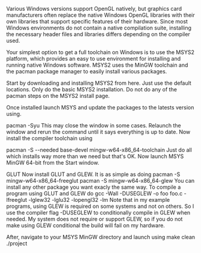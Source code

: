 Various Windows versions support OpenGL natively, but graphics card manufacturers often replace the native Windows OpenGL libraries with their own libraries that support specific features of their hardware.
Since most Windows environments do not contain a native compilation suite, installing the necessary header files and libraries differs depending on the compiler used.

Your simplest option to get a full toolchain on Windows is to use the MSYS2 platform, which provides an easy to use environment for installing and running native Windows software. MSYS2 uses the MinGW toolchain and the pacman package manager to easily install various packages.

Start by downloading and installing MSYS2 from here. Just use the default locations. Only do the basic MSYS2 installation. Do not do any of the pacman steps on the MSYS2 install page.

Once installed launch MSYS and update the packages to the latests version using.

pacman -Syu
This may close the window in some cases. Relaunch the window and rerun the command until it says everything is up to date.
Now install the compiler toolchain using

pacman -S --needed base-devel mingw-w64-x86_64-toolchain
Just do all which installs way more than we need but that's OK.
Now launch MSYS MinGW 64-bit from the Start window. 

GLUT
Now install GLUT and GLEW. It is as simple as doing
pacman -S mingw-w64-x86_64-freeglut
pacman -S mingw-w64-x86_64-glew
You can install any other package you want exacly the same way. To compile a program using GLUT and GLEW do
gcc -Wall -DUSEGLEW -o foo foo.c -lfreeglut -lglew32 -lglu32 -lopengl32 -lm
Note that in my example programs, using GLEW is required on some systems and not on others. So I use the compiler flag -DUSEGLEW to conditionally compile in GLEW when needed. My system does not require or support GLEW, so if you do not make using GLEW conditional the build will fail on my hardware.

After, navigate to your MSYS MinGW directory and launch using
make clean
./project

